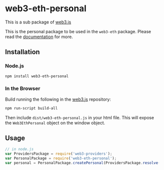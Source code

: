 # web3-eth-personal

This is a sub package of [web3.js][repo]

This is the personal package to be used in the `web3-eth` package.
Please read the [documentation][docs] for more.

## Installation

### Node.js

```bash
npm install web3-eth-personal
```

### In the Browser

Build running the following in the [web3.js][repo] repository:

```bash
npm run-script build-all
```

Then include `dist/web3-eth-personal.js` in your html file.
This will expose the `Web3EthPersonal` object on the window object.


## Usage

```js
// in node.js
var ProvidersPackage = require('web3-providers');
var PersonalPackage = require('web3-eth-personal');
var personal = PersonalPackage.createPersonal(ProvidersPackage.resolve('ws://localhost:8546'));
```


[docs]: http://web3js.readthedocs.io/en/1.0/
[repo]: https://github.com/ethereum/web3.js


